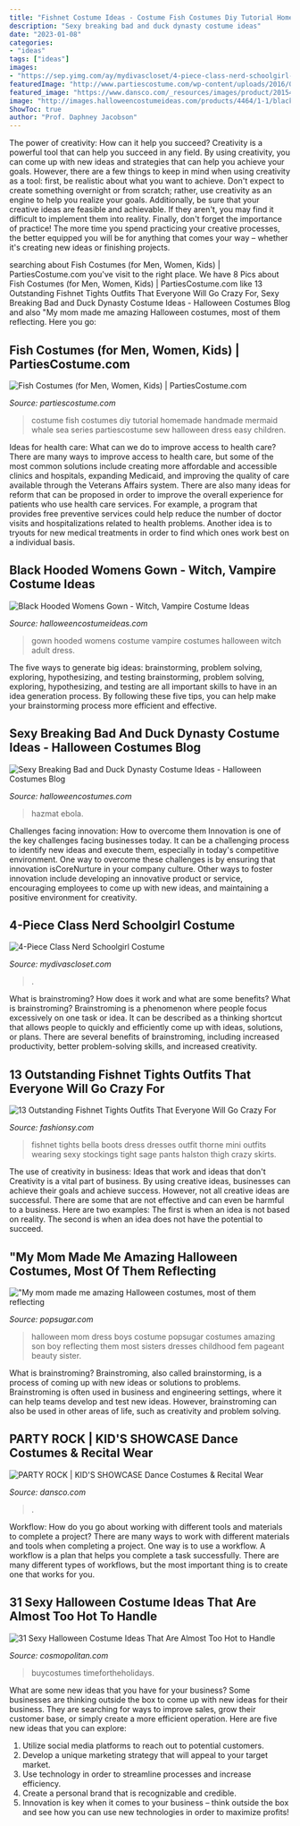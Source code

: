 ```yaml
---
title: "Fishnet Costume Ideas - Costume Fish Costumes Diy Tutorial Homemade Handmade Mermaid Whale Sea Series Partiescostume Sew Halloween Dress Easy Children"
description: "Sexy breaking bad and duck dynasty costume ideas"
date: "2023-01-08"
categories:
- "ideas"
tags: ["ideas"]
images:
- "https://sep.yimg.com/ay/mydivascloset/4-piece-class-nerd-schoolgirl-costume-9.jpg"
featuredImage: "http://www.partiescostume.com/wp-content/uploads/2016/02/Homemade-Fish-Costume.jpg"
featured_image: "https://www.dansco.com/_resources/images/product/20154-front-w.jpg"
image: "http://images.halloweencostumeideas.com/products/4464/1-1/black-hooded-womens-gown.jpg"
ShowToc: true
author: "Prof. Daphney Jacobson"
---
```



The power of creativity: How can it help you succeed?
Creativity is a powerful tool that can help you succeed in any field. By using creativity, you can come up with new ideas and strategies that can help you achieve your goals. However, there are a few things to keep in mind when using creativity as a tool: first, be realistic about what you want to achieve. Don't expect to create something overnight or from scratch; rather, use creativity as an engine to help you realize your goals. Additionally, be sure that your creative ideas are feasible and achievable. If they aren't, you may find it difficult to implement them into reality. Finally, don't forget the importance of practice! The more time you spend practicing your creative processes, the better equipped you will be for anything that comes your way – whether it's creating new ideas or finishing projects.

	

		
searching about Fish Costumes (for Men, Women, Kids) | PartiesCostume.com you've visit to the right place. We have 8 Pics about Fish Costumes (for Men, Women, Kids) | PartiesCostume.com like 13 Outstanding Fishnet Tights Outfits That Everyone Will Go Crazy For, Sexy Breaking Bad and Duck Dynasty Costume Ideas - Halloween Costumes Blog and also &quot;My mom made me amazing Halloween costumes, most of them reflecting. Here you go:
		
    
## Fish Costumes (for Men, Women, Kids) | PartiesCostume.com

<img loading=lazy src="http://www.partiescostume.com/wp-content/uploads/2016/02/Homemade-Fish-Costume.jpg" onerror="this.onerror=null;this.src='https://tse2.mm.bing.net/th?id=OIP.iLBTr0ZIIeBXSmBgzpHRWAHaJ3&amp;pid=15.1';" alt="Fish Costumes (for Men, Women, Kids) | PartiesCostume.com">

_Source: partiescostume.com_

>costume fish costumes diy tutorial homemade handmade mermaid whale sea series partiescostume sew halloween dress easy children. 

	

Ideas for health care: What can we do to improve access to health care?
There are many ways to improve access to health care, but some of the most common solutions include creating more affordable and accessible clinics and hospitals, expanding Medicaid, and improving the quality of care available through the Veterans Affairs system. There are also many ideas for reform that can be proposed in order to improve the overall experience for patients who use health care services. For example, a program that provides free preventive services could help reduce the number of doctor visits and hospitalizations related to health problems. Another idea is to tryouts for new medical treatments in order to find which ones work best on a individual basis.

    
## Black Hooded Womens Gown - Witch, Vampire Costume Ideas

<img loading=lazy src="http://images.halloweencostumeideas.com/products/4464/1-1/black-hooded-womens-gown.jpg" onerror="this.onerror=null;this.src='https://tse1.mm.bing.net/th?id=OIP.5N1vJzEICI31E1BQ5ULpLwHaKl&amp;pid=15.1';" alt="Black Hooded Womens Gown - Witch, Vampire Costume Ideas">

_Source: halloweencostumeideas.com_

>gown hooded womens costume vampire costumes halloween witch adult dress. 

	

The five ways to generate big ideas: brainstorming, problem solving, exploring, hypothesizing, and testing
brainstorming, problem solving, exploring, hypothesizing, and testing are all important skills to have in an idea generation process. By following these five tips, you can help make your brainstorming process more efficient and effective.

    
## Sexy Breaking Bad And Duck Dynasty Costume Ideas - Halloween Costumes Blog

<img loading=lazy src="https://images.halloweencostumes.com/blog/images/445/340-1/sexy-breaking-bad-costume-full-length.jpg" onerror="this.onerror=null;this.src='https://tse1.mm.bing.net/th?id=OIP.KMEEXhubtK1AIFzO2OdQVgHaPe&amp;pid=15.1';" alt="Sexy Breaking Bad and Duck Dynasty Costume Ideas - Halloween Costumes Blog">

_Source: halloweencostumes.com_

>hazmat ebola. 

	

Challenges facing innovation: How to overcome them
Innovation is one of the key challenges facing businesses today. It can be a challenging process to identify new ideas and execute them, especially in today's competitive environment. One way to overcome these challenges is by ensuring that innovation isCoreNurture in your company culture. Other ways to foster innovation include developing an innovative product or service, encouraging employees to come up with new ideas, and maintaining a positive environment for creativity.

    
## 4-Piece Class Nerd Schoolgirl Costume

<img loading=lazy src="https://sep.yimg.com/ay/mydivascloset/4-piece-class-nerd-schoolgirl-costume-9.jpg" onerror="this.onerror=null;this.src='https://tse1.mm.bing.net/th?id=OIP.5UZtWvqOxwkk2BOkrgnJzgHaM4&amp;pid=15.1';" alt="4-Piece Class Nerd Schoolgirl Costume">

_Source: mydivascloset.com_

>. 

	

What is brainstroming? How does it work and what are some benefits?
What is brainstroming? Brainstroming is a phenomenon where people focus excessively on one task or idea. It can be described as a thinking shortcut that allows people to quickly and efficiently come up with ideas, solutions, or plans. There are several benefits of brainstroming, including increased productivity, better problem-solving skills, and increased creativity.

    
## 13 Outstanding Fishnet Tights Outfits That Everyone Will Go Crazy For

<img loading=lazy src="http://fashionsy.com/wp-content/uploads/2017/04/fishnet-tights-outfit-3-1.jpg" onerror="this.onerror=null;this.src='https://tse2.mm.bing.net/th?id=OIP.uaTRAf8ynbFKtef_6NAAPQHaJr&amp;pid=15.1';" alt="13 Outstanding Fishnet Tights Outfits That Everyone Will Go Crazy For">

_Source: fashionsy.com_

>fishnet tights bella boots dress dresses outfit thorne mini outfits wearing sexy stockings tight sage pants halston thigh crazy skirts. 

	

The use of creativity in business: Ideas that work and ideas that don't
Creativity is a vital part of business. By using creative ideas, businesses can achieve their goals and achieve success. However, not all creative ideas are successful. There are some that are not effective and can even be harmful to a business. Here are two examples: The first is when an idea is not based on reality. The second is when an idea does not have the potential to succeed.

    
## &quot;My Mom Made Me Amazing Halloween Costumes, Most Of Them Reflecting

<img loading=lazy src="https://media1.popsugar-assets.com/files/thumbor/v9WM-XUModF-Okz1S30RFcMBI0A/fit-in/728xorig/filters:format_auto-!!-:strip_icc-!!-/2014/09/25/789/n/1922564/c97cd79f09e74003_nancyeinhart/i/My-mom-made-me-amazing-Halloween-costumes-most-them-reflecting.jpg" onerror="this.onerror=null;this.src='https://tse2.mm.bing.net/th?id=OIP.JibkYyraCzWr__3gJKwqQgAAAA&amp;pid=15.1';" alt="&quot;My mom made me amazing Halloween costumes, most of them reflecting">

_Source: popsugar.com_

>halloween mom dress boys costume popsugar costumes amazing son boy reflecting them most sisters dresses childhood fem pageant beauty sister. 

	

What is brainstroming?
Brainstroming, also called brainstorming, is a process of coming up with new ideas or solutions to problems. Brainstroming is often used in business and engineering settings, where it can help teams develop and test new ideas. However, brainstroming can also be used in other areas of life, such as creativity and problem solving.

    
## PARTY ROCK | KID&#039;S SHOWCASE Dance Costumes &amp; Recital Wear

<img loading=lazy src="https://www.dansco.com/_resources/images/product/20154-front-w.jpg" onerror="this.onerror=null;this.src='https://tse4.mm.bing.net/th?id=OIP.6hIiNQtc95PunBQ950V_FAHaLH&amp;pid=15.1';" alt="PARTY ROCK | KID&#039;S SHOWCASE Dance Costumes &amp; Recital Wear">

_Source: dansco.com_

>. 

	

Workflow: How do you go about working with different tools and materials to complete a project?
There are many ways to work with different materials and tools when completing a project. One way is to use a workflow. A workflow is a plan that helps you complete a task successfully. There are many different types of workflows, but the most important thing is to create one that works for you.

    
## 31 Sexy Halloween Costume Ideas That Are Almost Too Hot To Handle

<img loading=lazy src="https://hips.hearstapps.com/hmg-prod.s3.amazonaws.com/images/15-the-bomb-1501639129.jpg?crop=1xw:1xh;center,top&amp;resize=480:*" onerror="this.onerror=null;this.src='https://tse3.mm.bing.net/th?id=OIP.-yH7tccvgx6aMM1ceQ3zUgHaLH&amp;pid=15.1';" alt="31 Sexy Halloween Costume Ideas That Are Almost Too Hot to Handle">

_Source: cosmopolitan.com_

>buycostumes timefortheholidays. 

	

What are some new ideas that you have for your business?
Some businesses are thinking outside the box to come up with new ideas for their business. They are searching for ways to improve sales, grow their customer base, or simply create a more efficient operation. Here are five new ideas that you can explore: 
1) Utilize social media platforms to reach out to potential customers.
2) Develop a unique marketing strategy that will appeal to your target market. 
3) Use technology in order to streamline processes and increase efficiency. 
4) Create a personal brand that is recognizable and credible. 
5) Innovation is key when it comes to your business – think outside the box and see how you can use new technologies in order to maximize profits!

